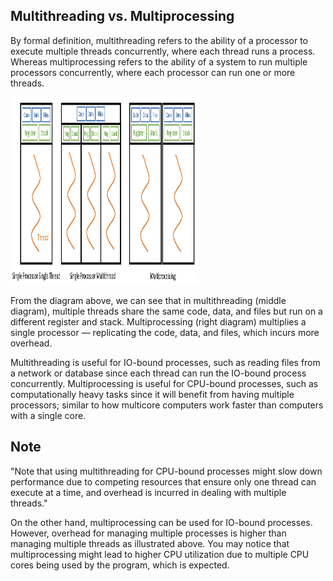 ## Multithreading vs. Multiprocessing
By formal definition, multithreading refers to the ability of a processor to execute multiple threads concurrently, where each thread runs a process. Whereas multiprocessing refers to the ability of a system to run multiple processors concurrently, where each processor can run one or more threads.

<a href="#screenshots">
<img src="https://github.com/MohamadAbdUlaziz938/threads-processors/blob/master/assets/mutliThreads-multiProcessors.webp" width="300px" height="300px">
</a>

From the diagram above, we can see that in multithreading (middle diagram), multiple threads share the same code, data, and files but run on a different register and stack. Multiprocessing (right diagram) multiplies a single processor — replicating the code, data, and files, which incurs more overhead.

Multithreading is useful for IO-bound processes, such as reading files from a network or database since each thread can run the IO-bound process concurrently. Multiprocessing is useful for CPU-bound processes, such as computationally heavy tasks since it will benefit from having multiple processors; similar to how multicore computers work faster than computers with a single core.

## Note
"Note that using multithreading for CPU-bound processes might slow down performance due to competing resources that ensure only one thread can execute at a time, and overhead is incurred in dealing with multiple threads."

On the other hand, multiprocessing can be used for IO-bound processes. However, overhead for managing multiple processes is higher than managing multiple threads as illustrated above. You may notice that multiprocessing might lead to higher CPU utilization due to multiple CPU cores being used by the program, which is expected.